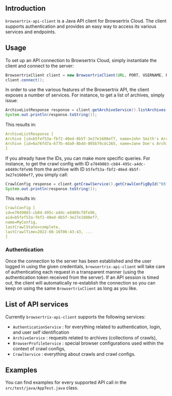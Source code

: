 ## Introduction

`browsertrix-api-client` is a Java API client for Browsertrix Cloud. The client supports authentication and provides an easy way to access its various services and endpoints.

## Usage

To set up an API connection to Browsertrix Cloud, simply instantiate the client and connect to the server:

```java
BrowsertrixClient client = new BrowsertrixClient(URL, PORT, USERNAME, PASSWORD);
client.connect();
```

In order to use the various features of the Browsertrix API, the client exposes a number of services. For instance, to get a list of archives, simply issue:

```java
ArchiveListResponse response = client.getArchiveService().listArchives();
System.out.println(response.toString());
```

This results in:

```yaml
ArchiveListResponse [
Archive [id=b5fef53a-fbf2-40ed-8b5f-3e27e1608ef7, name=John Smith's Archive] 
Archive [id=6a76fd7a-677b-4da9-8bdd-005b79cdc265, name=Jane Doe's Archive] 
]
```

If you already have the IDs, you can make more specific queries. For instance, to get the crawl config with ID `e7849083-cb84-495c-a4dc-e8489cf8fe96` from the archive with ID `b5fef53a-fbf2-40ed-8b5f-3e27e1608ef7`, you simply call:

```java
CrawlConfig response = client.getCrawlService().getCrawlConfigById("b5fef53a-fbf2-40ed-8b5f-3e27e1608ef7", "e7849083-cb84-495c-a4dc-e8489cf8fe96");
System.out.println(response.toString());
```

This results in:

```yaml
CrawlConfig [
id=e7849083-cb84-495c-a4dc-e8489cf8fe96, 
aid=b5fef53a-fbf2-40ed-8b5f-3e27e1608ef7, 
name=MyConfig,
lastCrawlState=complete, 
lastCrawlTime=2022-08-16T06:43:43, ...
]
```

### Authentication
Once the connection to the server has been established and the user logged in using the given credentials, `browsertrix-api-client` will take care of authenticating each request in a transparent manner (using the authentication token received from the server). If an API session is timed out, the client will automatically re-establish the connection so you can keep on using the same `BrowsertrixClient` as long as you like.

## List of API services

Currently `browsertrix-api-client` supports the following services:
 * `AuthenticationService` : for everything related to authentication, login, and user self identification
 * `ArchiveService` : requests related to archives (collections of crawls),
 * `BrowserProfileService` : special browser configurations used within the context of crawl configs,
 * `CrawlService` : everything about crawls and crawl configs.
 
## Examples

You can find examples for every supported API call in the `src/test/java/AppTest.java` class.

 
